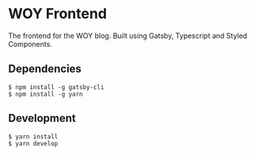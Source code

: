 # WOY Frontend

The frontend for the WOY blog. Built using Gatsby, Typescript and Styled Components.

## Dependencies

```
$ npm install -g gatsby-cli
$ npm install -g yarn
```

## Development

```
$ yarn install
$ yarn develop
```
